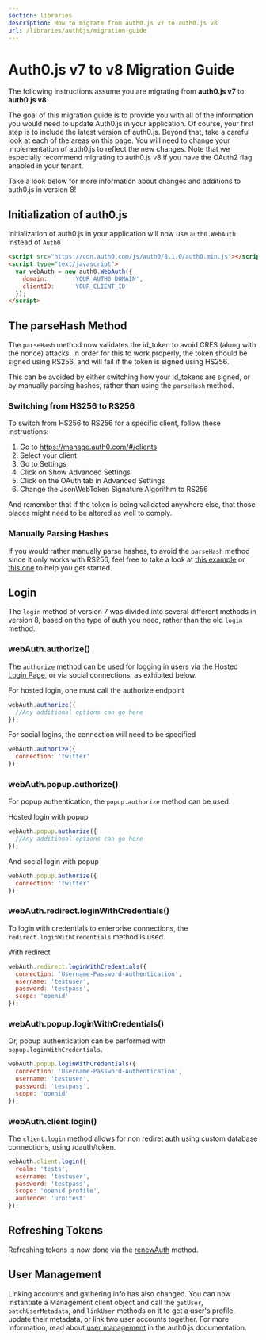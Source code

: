 ```yaml
---
section: libraries
description: How to migrate from auth0.js v7 to auth0.js v8
url: /libraries/auth0js/migration-guide
---
```


# Auth0.js v7 to v8 Migration Guide

The following instructions assume you are migrating from **auth0.js v7** to **auth0.js v8**. 

The goal of this migration guide is to provide you with all of the information you would need to update Auth0.js in your application. Of course, your first step is to include the latest version of auth0.js. Beyond that, take a careful look at each of the areas on this page. You will need to change your implementation of auth0.js to reflect the new changes. Note that we especially recommend migrating to auth0.js v8 if you have the OAuth2 flag enabled in your tenant. 

Take a look below for more information about changes and additions to auth0.js in version 8!

## Initialization of auth0.js

Initialization of auth0.js in your application will now use `auth0.WebAuth` instead of `Auth0`
```html
<script src="https://cdn.auth0.com/js/auth0/8.1.0/auth0.min.js"></script>
<script type="text/javascript">
  var webAuth = new auth0.WebAuth({
    domain:       'YOUR_AUTH0_DOMAIN',
    clientID:     'YOUR_CLIENT_ID'
  });
</script>
```

## The parseHash Method

The `parseHash` method now validates the id_token to avoid CRFS (along with the nonce) attacks. In order for this to work properly, the token should be signed using RS256, and will fail if the token is signed using HS256.

This can be avoided by either switching how your id_tokens are signed, or by manually parsing hashes, rather than using the `parseHash` method.

### Switching from HS256 to RS256

To switch from HS256 to RS256 for a specific client, follow these instructions:
1. Go to https://manage.auth0.com/#/clients
1. Select your client
1. Go to Settings
1. Click on Show Advanced Settings
1. Click on the OAuth tab in Advanced Settings
1. Change the JsonWebToken Signature Algorithm to RS256

And remember that if the token is being validated anywhere else, that those places might need to be altered as well to comply.

### Manually Parsing Hashes 

If you would rather manually parse hashes, to avoid the `parseHash` method since it only works with RS256, feel free to take a look at [this example](https://github.com/auth0/auth0.js/blob/master/src/web-auth/index.js#L97) or [this one](https://github.com/auth0/auth0.js/blob/master/src/helper/qs.js#L10) to help you get started.

## Login

The `login` method of version 7 was divided into several different methods in version 8, based on the type of auth you need, rather than the old `login` method.

### webAuth.authorize()

The `authorize` method can be used for logging in users via the [Hosted Login Page](/libraries/auth0js#hosted-login-page), or via social connections, as exhibited below. 

For hosted login, one must call the authorize endpoint


```js
webAuth.authorize({ 
  //Any additional options can go here 
});
```

For social logins, the connection will need to be specified

```js
webAuth.authorize({
  connection: 'twitter'
});
```

### webAuth.popup.authorize()

For popup authentication, the `popup.authorize` method can be used. 

Hosted login with popup

```js
webAuth.popup.authorize({ 
  //Any additional options can go here 
});
```

And social login with popup

```js
webAuth.popup.authorize({
  connection: 'twitter'
});
```

### webAuth.redirect.loginWithCredentials()

To login with credentials to enterprise connections, the `redirect.loginWithCredentials` method is used.

With redirect

```js
webAuth.redirect.loginWithCredentials({
  connection: 'Username-Password-Authentication',
  username: 'testuser',
  password: 'testpass',
  scope: 'openid'
});
```

### webAuth.popup.loginWithCredentials()

Or, popup authentication can be performed with `popup.loginWithCredentials`.

```js
webAuth.popup.loginWithCredentials({
  connection: 'Username-Password-Authentication',
  username: 'testuser',
  password: 'testpass',
  scope: 'openid'
});
```

### webAuth.client.login()

The `client.login` method allows for non rediret auth using custom database connections, using /oauth/token.

```js
webAuth.client.login({
  realm: 'tests',
  username: 'testuser',
  password: 'testpass',
  scope: 'openid profile',
  audience: 'urn:test'
});
```

## Refreshing Tokens

Refreshing tokens is now done via the [renewAuth](/libraries/auth0js#using-renewauth-to-acquire-new-tokens) method. 

## User Management

Linking accounts and gathering info has also changed. You can now instantiate a Management client object and call the `getUser`, `patchUserMetadata`, and `linkUser` methods on it to get a user's profile, update their metadata, or link two user accounts together. For more information, read about [user management](/libraries/auth0js#user-management) in the auth0.js documentation.

